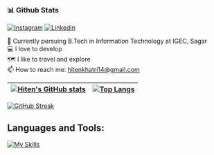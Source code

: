  ### 📊 Github Stats
 
[![Instagram](https://img.shields.io/badge/instagram-purple?style=for-the-badge&logo=instagram&logoColor=white&link=https://instagram.com/hiten_khatri)](https://instagram.com/hiten_khatri)
[![Linkedin](https://img.shields.io/badge/LinkedIn-blue?style=for-the-badge&logo=linkedin&labelColor=blue&link=https://www.linkedin.com/in/hiten-khatri-63899b198/)]([https://www.linkedin.com/in/kevin-feng-87a174202/](https://www.linkedin.com/in/hiten-khatri-63899b198/))

:school: Currently persuing B.Tech in Information Technology at IGEC, Sagar</br>
:computer: I love to develop</br>
:world_map: I like to travel and explore</br>
:mailbox: How to reach me: <a href="mailto:hitenkhatri14@gmail.com">hitenkhatri14@gmail.com</a>
 
| [![Hiten's GitHub stats](https://github-readme-stats.vercel.app/api?username=hiten36&count_private=true&show_icons=true&theme=tokyonight)](https://github.com/anuraghazra/github-readme-stats) | [![Top Langs](https://github-readme-stats.vercel.app/api/top-langs/?username=hiten36&theme=github_dark&layout=compact&hide_border=true)](https://github.com/anuraghazra/github-readme-stats) |
| ------------- | ------------- |

[![GitHub Streak](https://streak-stats.demolab.com?user=hiten36&theme=tokyonight)](https://git.io/streak-stats)

## Languages and Tools:
[![My Skills](https://skillicons.dev/icons?i=html,css,js,react,nodejs,express,mongodb,bootstrap,tailwind,aws,cpp,java,androidstudio,py,php,mysql,postgres,pug,jquery,github,django,aiheroku,vscode,figma&theme=dark)](https://skillicons.dev)
